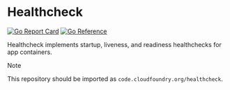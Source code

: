 # Healthcheck

[![Go Report Card](https://goreportcard.com/badge/code.cloudfoundry.org/healthcheck)](https://goreportcard.com/report/code.cloudfoundry.org/healthcheck)
[![Go Reference](https://pkg.go.dev/badge/code.cloudfoundry.org/healthcheck.svg)](https://pkg.go.dev/code.cloudfoundry.org/healthcheck)

Healthcheck implements startup, liveness, and readiness healthchecks for app
containers.

> [!NOTE]
>
> This repository should be imported as `code.cloudfoundry.org/healthcheck`.
